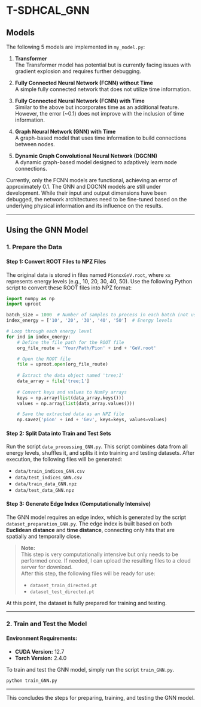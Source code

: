 # T-SDHCAL_GNN

## Models
The following 5 models are implemented in `my_model.py`:

1. **Transformer**  
   The Transformer model has potential but is currently facing issues with gradient explosion and requires further debugging.

2. **Fully Connected Neural Network (FCNN) without Time**  
   A simple fully connected network that does not utilize time information.

3. **Fully Connected Neural Network (FCNN) with Time**  
   Similar to the above but incorporates time as an additional feature. However, the error (~0.1) does not improve with the inclusion of time information.

4. **Graph Neural Network (GNN) with Time**  
   A graph-based model that uses time information to build connections between nodes.

5. **Dynamic Graph Convolutional Neural Network (DGCNN)**  
   A dynamic graph-based model designed to adaptively learn node connections.

Currently, only the FCNN models are functional, achieving an error of approximately 0.1. The GNN and DGCNN models are still under development. While their input and output dimensions have been debugged, the network architectures need to be fine-tuned based on the underlying physical information and its influence on the results.

---

## Using the GNN Model

### 1. Prepare the Data

#### Step 1: Convert ROOT Files to NPZ Files
The original data is stored in files named `PionxxGeV.root`, where `xx` represents energy levels (e.g., 10, 20, 30, 40, 50). Use the following Python script to convert these ROOT files into NPZ format:

```python
import numpy as np
import uproot

batch_size = 1000  # Number of samples to process in each batch (not used here)
index_energy = ['10', '20', '30', '40', '50']  # Energy levels

# Loop through each energy level
for ind in index_energy:
    # Define the file path for the ROOT file
    org_file_route = 'Your/Path/Pion' + ind + 'GeV.root'

    # Open the ROOT file
    file = uproot.open(org_file_route)
    
    # Extract the data object named 'tree;1'
    data_array = file['tree;1']
    
    # Convert keys and values to NumPy arrays
    keys = np.array(list(data_array.keys()))
    values = np.array(list(data_array.values()))

    # Save the extracted data as an NPZ file
    np.savez('pion' + ind + 'Gev', keys=keys, values=values)
```

#### Step 2: Split Data into Train and Test Sets
Run the script `data_processing_GNN.py`. This script combines data from all energy levels, shuffles it, and splits it into training and testing datasets. After execution, the following files will be generated:

- `data/train_indices_GNN.csv`
- `data/test_indices_GNN.csv`
- `data/train_data_GNN.npz`
- `data/test_data_GNN.npz`

#### Step 3: Generate Edge Index (Computationally Intensive)
The GNN model requires an edge index, which is generated by the script `dataset_preparation_GNN.py`. The edge index is built based on both **Euclidean distance** and **time distance**, connecting only hits that are spatially and temporally close.

> **Note:**  
> This step is very computationally intensive but only needs to be performed once. If needed, I can upload the resulting files to a cloud server for download.  
> After this step, the following files will be ready for use:
> - `dataset_train_directed.pt`
> - `dataset_test_directed.pt`

At this point, the dataset is fully prepared for training and testing.

---

### 2. Train and Test the Model

#### Environment Requirements:
- **CUDA Version:** 12.7  
- **Torch Version:** 2.4.0  

To train and test the GNN model, simply run the script `train_GNN.py`.

```bash
python train_GNN.py
```
---

This concludes the steps for preparing, training, and testing the GNN model.
```
